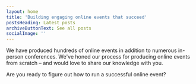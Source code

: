 ```yaml
---
layout: home
title: 'Building engaging online events that succeed'
postsHeading: Latest posts
archiveButtonText: See all posts
socialImage: ''
---
```


We have produced hundreds of online events in addition to numerous in-person conferences. We've honed our process for producing online events from scratch – and would love to share our knowledge with you.

Are you ready to figure out how to run a successful online event?

